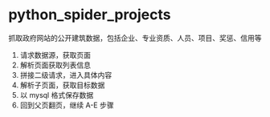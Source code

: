 # python_spider_projects
抓取政府网站的公开建筑数据，包括企业、专业资质、人员、项目、奖惩、信用等
1.	请求数据源，获取页面 
2.	解析页面获取列表信息 
3.	拼接二级请求，进入具体内容 
4.	解析子页面，获取目标数据
5.	以 mysql 格式保存数据 
6.	回到父页翻页，继续 A-E 步骤
